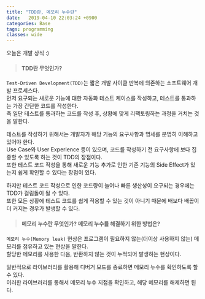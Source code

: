 ```yaml
---
title: "TDD란, 메모리 누수란"
date:   2019-04-10 22:03:24 +0900
categories: Base
tags: programming
classes: wide
---
```


오늘은 개발 상식 :)  
  
> #### TDD란 무엇인가? 

`Test-Driven Development(TDD)`는 짧은 개발 사이클 반복에 의존하는 소프트웨어 개발 프로세스다.  
먼저 요구되는 새로운 기능에 대한 자동화 테스트 케이스를 작성하고, 테스트를 통과하는 가장 간단한 코드를 작성한다.  
즉 일단 테스트를 통과하는 코드를 작성 후, 상황에 맞게 리팩토링하는 과정을 거치는 것을 말한다.  
  
테스트를 작성하기 위해서는 개발자가 해당 기능의 요구사항과 명세를 분명히 이해하고 있어야 한다.  
Use Case와 User Experience 등이 있으며, 코드를 작성하기 전 요구사항에 보다 집중할 수 있도록 하는 것이 TDD의 장점이다.  
또한 테스트 코드 작성을 통해 새로운 기능 추가로 인한 기존 기능의 Side Effect가 있는지 쉽게 확인할 수 있다는 장점이 있다.  
  
하지만 테스트 코드 작성으로 인한 코드량이 늘어나 빠른 생산성이 요구되는 경우에는 TDD가 걸림돌이 될 수 있다.  
또한 모든 상황에 테스트 코드를 쉽게 적용할 수 있는 것이 아니기 때문에 배보다 배꼽이 더 커지는 경우가 발생할 수 있다.  

> #### 메모리 누수란 무엇인가? 메모리 누수를 해결하기 위한 방법은?

`메모리 누수(Memory leak)` 현상은 프로그램이 필요하지 않는(더이상 사용하지 않는) 메모리를 점유하고 있는 현상을 말한다.  
할당한 메모리를 사용한 다음, 반환하지 않는 것이 누적되어 발생하는 현상이다.  
  
일반적으로 라이브러리를 활용해 디버거 모드를 종료하면 메모리 누수를 확인하도록 할 수 있다.  
이러한 라이브러리를 통해서 메모리 누수 지점을 확인하고, 해당 메모리를 해제하면 된다.  